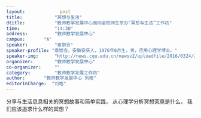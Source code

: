 ```yaml
---
layout: 			post
title:       	  "冥想与生活"
dtitle:      	  "教师教学发展中心面向全校师生举办“冥想与生活”工作坊"
time: 		  	  "14:30"
address:	  	  "教师教学发展中心"
campus:	  	  "A"
speaker:	   	  "章崇会"
speaker-profile: "章崇会，安徽安庆人，1976年8月生，男，应用心理学博士。"
speaker-img:	  "http://news.cqu.edu.cn/newsv2/uploadfile/2016/0324/20160324115215651.jpg"
organizer:		  "教师教学发展中心"
co-organizer:	  ""
category:		  "教师教学发展工作坊"
author:		  "教师教学发展中心 刘皓"
editorInCharge:  "刘皓"
---
```

分享与生活息息相关的冥想故事和简单实践，
  从心理学分析冥想究竟是什么，
  我们应该追求什么样的冥想？
